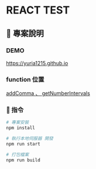 # REACT TEST

## 📖 專案說明

### DEMO
https://yuria1215.github.io

### function 位置
[addComma 、 getNumberIntervals](./src/utils/index.js)


### 📜 指令

```bash
# 專案安裝
npm install 

# 執行本地伺服器 開發
npm run start

# 打包檔案
npm run build
```